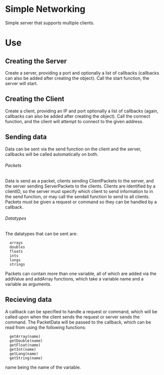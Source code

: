# Simple Networking
Simple server that supports multiple clients. 

# Use

## Creating the Server
Create a server, providing a port and optionally a list of callbacks (callbacks can also be added after creating the object).
Call the start function, the server will start.

## Creating the Client
Create a client, providing an IP and port optionally a list of callbacks (again, callbacks can also be added after creating the object).
Call the connect function, and the client will attempt to connect to the given address.

## Sending data
Data can be sent via the send function on the client and the server, callbacks will be called automatically on both.

###### Packets
Data is send as a packet, clients sending ClientPackets to the server, and the server sending ServerPackets to the clients.
Clients are identified by a clientID, so the server must specify which client to send information to in the send function, or may call the sendall function to send to all clients.
Packets must be given a request or command so they can be handled by a callback.

###### Datatypes
The datatypes that can be sent are:
```
  arrays
  doubles
  floats
  ints
  longs
  strings
```

Packets can contain more than one variable, all of which are added via the addValue and addArray functions, which take a variable name and a variable as arguments.

## Recieving data

A callback can be specified to handle a request or command, which will be called upon when the client sends the request or server sends the command.
The PacketData will be passed to the callback, which can be read from using the following functions:
```
  getArray(name)
  getDouble(name)
  getFloat(name)
  getInt(name)
  getLong(name)
  getString(name)
```
name being the name of the variable.



